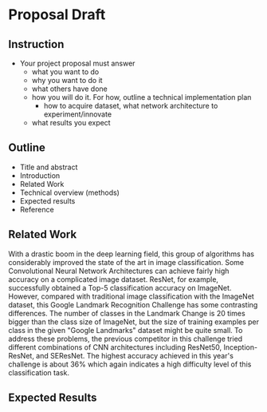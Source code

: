 # Proposal Draft
## Instruction 
- Your project proposal must answer 
  - what you want to do
  - why you want to do it
  - what others have done
  - how you will do it. For how, outline a technical implementation plan 
    - how to acquire dataset, what network architecture to experiment/innovate
  - what results you expect

## Outline
- Title and abstract
- Introduction
- Related Work
- Technical overview (methods)
- Expected results
- Reference



## Related Work
With a drastic boom in the deep learning field, this group of algorithms has considerably improved the state of the art in image classification. Some Convolutional Neural Network Architectures can achieve fairly high accuracy on a complicated image dataset. ResNet, for example, successfully obtained a Top-5 classification accuracy on ImageNet. However, compared with traditional image classification with the ImageNet dataset, this Google Landmark Recognition Challenge has some contrasting differences. The number of classes in the Landmark Change is 20 times bigger than the class size of ImageNet, but the size of training examples per class in the given "Google Landmarks" dataset might be quite small. To address these problems, the previous competitor in this challenge tried different combinations of CNN architectures including ResNet50, Inception-ResNet, and SEResNet. The highest accuracy achieved in this year's challenge is about 36% which again indicates a high difficulty level of this classification task. 



## Expected Results

